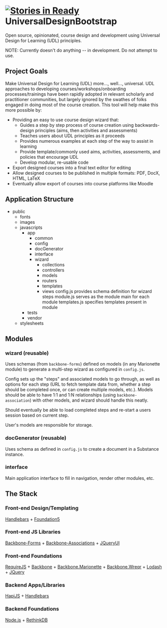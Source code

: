 [![Stories in Ready](https://badge.waffle.io/alexanderjfink/universaldesignbootstrap.png?label=ready&title=Ready)](https://waffle.io/alexanderjfink/universaldesignbootstrap)
UniversalDesignBootstrap
========================

Open source, opinionated, course design and development using Universal Design for Learning (UDL) principles.

NOTE: Currently doesn't do anything -- in development. Do not attempt to use.

## Project Goals
Make Universal Design for Learning (UDL) more..., well..., universal. UDL approaches to developing courses/workshops/onboarding processes/trainings have been rapidly adopted in relevant scholarly and practitioner communities, but largely ignored by the swathes of folks engaged in doing most of the course creation. This tool will help make this more possible by:

- Providing an easy to use course design wizard that:
	- Guides a step by step process of course creation using backwards-design principles (aims, then activities and assessments)
	- Teaches users about UDL principles as it proceeds
	- Provides numerous examples at each step of the way to assist in learning
	- Provide template/commonly used aims, activities, assessments, and policies that encourage UDL
	- Develop modular, re-usable code
- Export designed courses into a final text editor for editing
- Allow designed courses to be published in multiple formats: PDF, DocX, HTML, LaTeX
- Eventually allow export of courses into course platforms like Moodle

## Application Structure

- public
	- fonts
	- images
	- javascripts
		- app
			- common
			- config
			- docGenerator
			- interface
			- wizard
				- collections
				- controllers
				- models
				- routers
				- templates
				- views
				config.js 		provides schema definition for wizard steps
				module.js 		serves as the module main for each module
				templates.js 	specifies templates present in module
		- tests
		- vendor
	- stylesheets

## Modules

### wizard (reusable)
Uses schemas (from `backbone-forms`) defined on models (in any Marionette module) to generate a multi-step wizard as configured in `config.js`.

Config sets up the "steps" and associated models to go through, as well as options for each step (URL to fetch template data from, whether a step should be completed once, or can create multiple models, etc.). Models should be able to have 1:1 and 1:N relationships (using `backbone-association`) with other models, and wizard should handle this neatly.

Should eventually be able to load completed steps and re-start a users session based on current step.

User's models are responsible for storage.

### docGenerator (reusable)
Uses schema as defined in `config.js` to create a document in a Substance instance.

### interface
Main application interface to fill in navigation, render other modules, etc.

## The Stack

### Front-end Design/Templating
[Handlebars](http://handlebarsjs.ccom) + [Foundation5](http://foundation.zurb.com)

### Front-end JS Libraries
[Backbone-Forms](https://github.com/powmedia/backbone-forms) + [Backbone-Associations](https://github.com/dhruvaray/backbone-associations) + [JQueryUI](http://jqueryui.com)

### Front-end Foundations
[RequireJS](http://requirejs.org) + [Backbone](http://backbonejs.org) + [Backbone.Marionette](http://marionettejs.com) + [Backbone.Wreqr](https://github.com/marionettejs/backbone.wreqr) + [Lodash](http://lodash.com) + [JQuery](http://jquery.com)

### Backend Apps/Libraries
[HapiJS](http://hapijs.com) + [Handlebars](http://handlebarsjs.com)

### Backend Foundations
[Node.js](http://www.nodejs.org) + [RethinkDB](http://rethinkdb.com)
